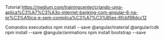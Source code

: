 Tutorial 
https://medium.com/trainingcenter/criando-uma-aplica%C3%A7%C3%A3o-internet-banking-com-angular-6-na-pr%C3%A1tica-e-sem-complica%C3%A7%C3%B5es-6fcbf98dcc12


Comandos executados
npm install --save @angular/material @angular/cdk
npm install --save @angular/animations
npm install bootstrap --save
